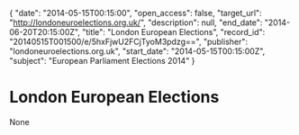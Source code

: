 {
  "date": "2014-05-15T00:15:00", 
  "open_access": false, 
  "target_url": "http://londoneuroelections.org.uk/", 
  "description": null, 
  "end_date": "2014-06-20T20:15:00Z", 
  "title": "London European Elections", 
  "record_id": "20140515T001500/e/5hxFjwU2FCjTyoM3pdzg==", 
  "publisher": "londoneuroelections.org.uk", 
  "start_date": "2014-05-15T00:15:00Z", 
  "subject": "European Parliament Elections 2014"
}

# London European Elections

None